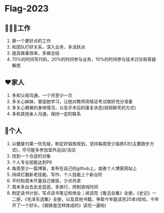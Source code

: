 # Flag-2023

## 👨🏾‍💻工作

1. 换一个更好点的工作
2. 和团队打好关系，深入业务，多活跃点
3. 提高做事效率，多做总结
4. 70%的时间写代码，20%的时间参与业务，10%的时间参与技术讨论和答疑解惑

## ❤️家人

1. 多和父母沟通，一个月至少一次
2. 多关心妹妹，督促她学习，让她对教师资格证考试做好充分准备
3. 多关心舅舅的身体情况，以及手术后的康复状态(视频聊天的方式)
4. 多和其他亲人沟通，保持一定的联系

## 🤺个人

1. 以健康为第一优先级，制定好锻炼规划，坚持每周至少锻炼5次(主要跑步方式)，尽可能多参加室外运动/活动
2. 找到一个合适的对象
3. 个人专业技能达到P6
4. 每周至少一篇博客，发布在自己的github上，或者个人博客网站上
5. 持续打磨新老技能，写作、个人技能上个新台阶
6. 平时和周末尽量自己做饭，少点外卖
7. 周末多出去走走逛逛，多旅行，控制游戏时间
8. 制定读书计划，写点读书笔记和体会；阅读完《鲁迅全集》全册，《史记》一二册，《毛泽东选集》全册，以及其他书籍，争取今年能读完20本(哈哈，今年开了一个好头，《钢铁是怎样炼成的》读完一遍啦)
